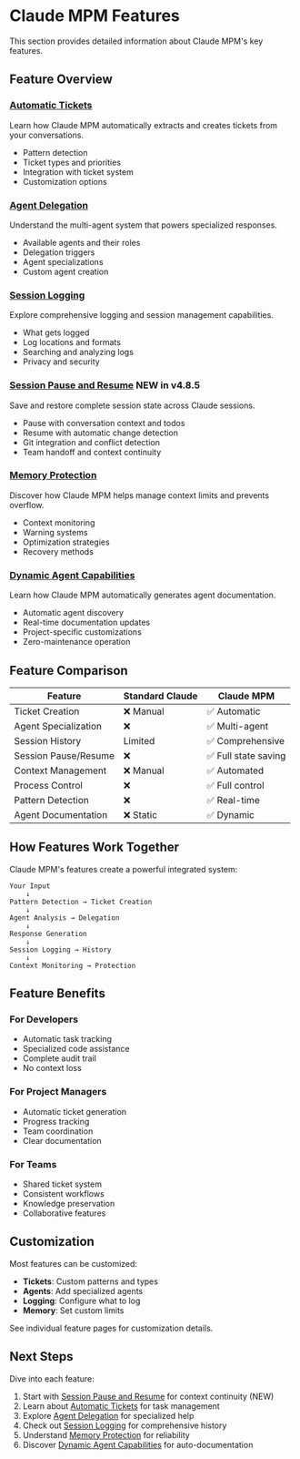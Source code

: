 # Claude MPM Features

This section provides detailed information about Claude MPM's key features.

## Feature Overview

### [Automatic Tickets](automatic-tickets.md)
Learn how Claude MPM automatically extracts and creates tickets from your conversations.
- Pattern detection
- Ticket types and priorities
- Integration with ticket system
- Customization options

### [Agent Delegation](agent-delegation.md)
Understand the multi-agent system that powers specialized responses.
- Available agents and their roles
- Delegation triggers
- Agent specializations
- Custom agent creation

### [Session Logging](session-logging.md)
Explore comprehensive logging and session management capabilities.
- What gets logged
- Log locations and formats
- Searching and analyzing logs
- Privacy and security

### [Session Pause and Resume](session-pause-resume.md) **NEW in v4.8.5**
Save and restore complete session state across Claude sessions.
- Pause with conversation context and todos
- Resume with automatic change detection
- Git integration and conflict detection
- Team handoff and context continuity

### [Memory Protection](memory-protection.md)
Discover how Claude MPM helps manage context limits and prevents overflow.
- Context monitoring
- Warning systems
- Optimization strategies
- Recovery methods

### [Dynamic Agent Capabilities](dynamic-agent-capabilities.md)
Learn how Claude MPM automatically generates agent documentation.
- Automatic agent discovery
- Real-time documentation updates
- Project-specific customizations
- Zero-maintenance operation

## Feature Comparison

| Feature | Standard Claude | Claude MPM |
|---------|----------------|------------|
| Ticket Creation | ❌ Manual | ✅ Automatic |
| Agent Specialization | ❌ | ✅ Multi-agent |
| Session History | Limited | ✅ Comprehensive |
| Session Pause/Resume | ❌ | ✅ Full state saving |
| Context Management | ❌ Manual | ✅ Automated |
| Process Control | ❌ | ✅ Full control |
| Pattern Detection | ❌ | ✅ Real-time |
| Agent Documentation | ❌ Static | ✅ Dynamic |

## How Features Work Together

Claude MPM's features create a powerful integrated system:

```
Your Input
    ↓
Pattern Detection → Ticket Creation
    ↓
Agent Analysis → Delegation
    ↓
Response Generation
    ↓
Session Logging → History
    ↓
Context Monitoring → Protection
```

## Feature Benefits

### For Developers
- Automatic task tracking
- Specialized code assistance
- Complete audit trail
- No context loss

### For Project Managers
- Automatic ticket generation
- Progress tracking
- Team coordination
- Clear documentation

### For Teams
- Shared ticket system
- Consistent workflows
- Knowledge preservation
- Collaborative features

## Customization

Most features can be customized:

- **Tickets**: Custom patterns and types
- **Agents**: Add specialized agents
- **Logging**: Configure what to log
- **Memory**: Set custom limits

See individual feature pages for customization details.

## Next Steps

Dive into each feature:
1. Start with [Session Pause and Resume](session-pause-resume.md) for context continuity (NEW)
2. Learn about [Automatic Tickets](automatic-tickets.md) for task management
3. Explore [Agent Delegation](agent-delegation.md) for specialized help
4. Check out [Session Logging](session-logging.md) for comprehensive history
5. Understand [Memory Protection](memory-protection.md) for reliability
6. Discover [Dynamic Agent Capabilities](dynamic-agent-capabilities.md) for auto-documentation